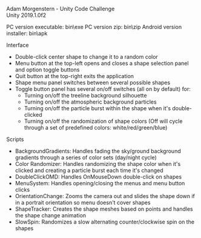 Adam Morgenstern - Unity Code Challenge  
Unity 2019.1.0f2

PC version executable: bin\exe
PC version zip: bin\zip
Android version installer: bin\apk

Interface

- Double-click center shape to change it to a random color
- Menu button at the top-left opens and closes a shape selection panel and option toggle buttons
- Quit button at the top-right exits the application
- Shape menu panel switches between several possible shapes
- Toggle button panel has several on/off switches (all on by default) for:
  - Turning on/off the treeline background silhouette
  - Turning on/off the atmospheric background particles
  - Turning on/off the particle burst within the shape when it's double-clicked
  - Turning on/off the randomization of shape colors (Off will cycle through a set of predefined colors: white/red/green/blue)
    
  
Scripts
  
- BackgroundGradients: Handles fading the sky/ground background gradients through a series of color sets (day/night cycle)
- Color Randomizer: Handles randomizing the shape color when it's clicked and creating a particle burst each time it's changed
- DoubleClickOMD: Handles OnMouseDown double-click on shapes
- MenuSystem: Handles opening/closing the menus and menu button clicks
- OrientationChange: Zooms the camera out and slides the shape down if in a portrait orientation so menu doesn't cover shapes
- ShapeTracker: Creates the shape meshes based on points and handles the shape change animation
- SlowSpin: Randomizes a slow alternating counter/clockwise spin on the shapes

